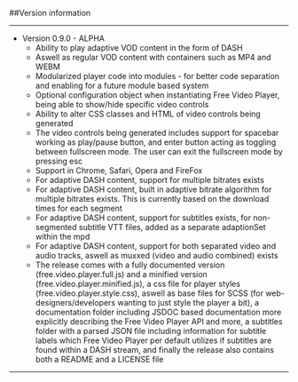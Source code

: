 ##Version information
***

* Version 0.9.0 - ALPHA
    * Ability to play adaptive VOD content in the form of DASH
    * Aswell as regular VOD content with containers such as MP4 and WEBM
    * Modularized player code into modules - for better code separation and enabling for a future module based system
    * Optional configuration object when instantiating Free Video Player, being able to show/hide specific video controls
    * Ability to alter CSS classes and HTML of video controls being generated
    * The video controls being generated includes support for spacebar working as play/pause button, and enter button acting as toggling between fullscreen mode. The user can exit the fullscreen mode by pressing esc
    * Support in Chrome, Safari, Opera and FireFox
    * For adaptive DASH content, support for multiple bitrates exists
    * For adaptive DASH content, built in adaptive bitrate algorithm for multiple bitrates exists. This is currently based on the download times for each segment
    * For adaptive DASH content, support for subtitles exists, for non-segmented subtitle VTT files, added as a separate adaptionSet within the mpd
    * For adaptive DASH content, support for both separated video and audio tracks, aswell as muxxed (video and audio combined) exists
    * The release comes with a fully documented version (free.video.player.full.js) and a minified version (free.video.player.minified.js), a css file for player styles (free.video.player.style.css), aswell as base files for SCSS (for web-designers/developers wanting to just style the player a bit), a documentation folder including JSDOC based documentation more explicitly describing the Free Video Player API and more, a subtitles folder with a parsed JSON file including information for subtitle labels which Free Video Player per default utilizes if subtitles are found within a DASH stream, and finally the release also contains both a README and a LICENSE file

***    
